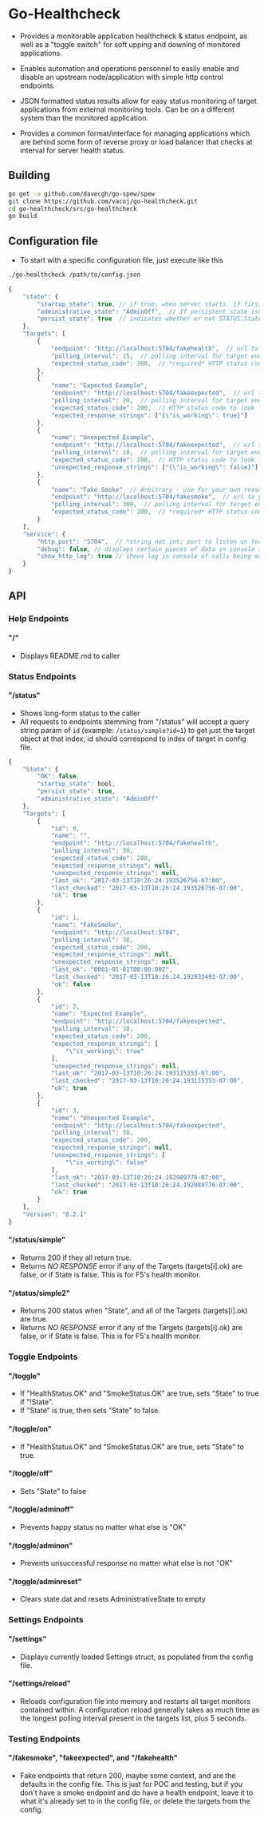 # Go-Healthcheck

- Provides a monitorable application healthcheck & status endpoint, as well as a "toggle switch" for soft upping and downing of monitored applications.

- Enables automation and operations personnel to easily enable and disable an upstream node/application with simple http control endpoints.

- JSON formatted status results allow for easy status monitoring of target applications from external monitoring tools.  Can be on a different system than the monitored application.

- Provides a common format/interface for managing applications which are behind some form of reverse proxy or load balancer that checks at interval for server health status.

## Building

``` bash
go get -u github.com/davecgh/go-spew/spew
git clone https://github.com/vacoj/go-healthcheck.git
cd go-healthcheck/src/go-healthcheck
go build
```

## Configuration file

- To start with a specific configuration file, just execute like this

``` bash
./go-healthcheck /path/to/config.json
```

``` javascript
{
    "state": {
        "startup_state": true, // if true, when server starts, if first check passes server state is marked OK
        "administrative_state": "AdminOff",  // If persistent state isn't on, this is the default statup state for the STATUS.  If will only be OK if all Targets are also OK on first check
        "persist_state": true  // indicates whether or not STATUS.State.AdministrativeState should be sticky between settings/application restarts and reloads.
    },
    "targets": [
        {
            "endpoint": "http://localhost:5704/fakehealth",  // url to your application's health endpoint
            "polling_interval": 15,  // polling interval for target endpoint, in seconds
            "expected_status_code": 200,  // *required* HTTP status code to look for.  If this isn't returned when the check happens, we mark OK as false.
        },
        {
            "name": "Expected Example",
            "endpoint": "http://localhost:5704/fakeexpected",  // url to your application's health endpoint
            "polling_interval": 20,  // polling interval for target endpoint, in seconds
            "expected_status_code": 200,  // HTTP status code to look for.  If this isn't returned when the check happens, we mark OK as false.
            "expected_response_strings": ["{\"is_working\": true}"]
        },
        {
            "name": "Unexpected Example",
            "endpoint": "http://localhost:5704/fakeexpected",  // url to your application's health endpoint
            "polling_interval": 10,  // polling interval for target endpoint, in seconds
            "expected_status_code": 200,  // HTTP status code to look for.  If this isn't returned when the check happens, we mark OK as false.
            "unexpected_response_strings": ["{\"is_working\": false}"] // response is parsed for this string.  If unexpected_response_string is blank, check is ignored.  If found, OK is false  (an example would be searching repsonse text for {"thisthing": false}, and if found, causes OK to be set to false)
        },
        {
            "name": "Fake Smoke"  // Arbitrary - use for your own reasons, or leave it blank.
            "endpoint": "http://localhost:5704/fakesmoke",  // url to your application's health endpoint
            "polling_interval": 300,  // polling interval for target endpoint, in seconds
            "expected_status_code": 200,  // *required* HTTP status code to look for.  If this isn't returned when the check happens, we mark OK as false.
        }
    ],
    "service": {
        "http_port": "5704",  // *string not int; port to listen on for incoming web requests
        "debug": false, // displays certain pieces of data in console if true
        "show_http_log": true // shows log in console of calls being made if true
    }
}
```

## API

### Help Endpoints

#### "/"

- Displays README.md to caller

### Status Endpoints

#### "/status"

- Shows long-form status to the caller
- All requests to endpoints stemming from "/status" will accept a query string param of ```id``` (example: ```/status/simple?id=1```) to get just the target object at that index; id should correspond to index of target in config file.

``` javascript
{
    "State": {
        "OK": false,
        "startup_state": bool,
        "persist_state": true,
        "administrative_state": "AdminOff"
    },
    "Targets": [
        {
            "id": 0,
            "name": "",
            "endpoint": "http://localhost:5704/fakehealth",
            "polling_interval": 30,
            "expected_status_code": 200,
            "expected_response_strings": null,
            "unexpected_response_strings": null,
            "last_ok": "2017-03-13T10:26:24.193526756-07:00",
            "last_checked": "2017-03-13T10:26:24.193526756-07:00",
            "ok": true
        },
        {
            "id": 1,
            "name": "FakeSmoke",
            "endpoint": "http://localhost:5704",
            "polling_interval": 30,
            "expected_status_code": 200,
            "expected_response_strings": null,
            "unexpected_response_strings": null,
            "last_ok": "0001-01-01T00:00:00Z",
            "last_checked": "2017-03-13T10:26:24.192933493-07:00",
            "ok": false
        },
        {
            "id": 2,
            "name": "Expected Example",
            "endpoint": "http://localhost:5704/fakeexpected",
            "polling_interval": 30,
            "expected_status_code": 200,
            "expected_response_strings": [
                "\"is_working\": true"
            ],
            "unexpected_response_strings": null,
            "last_ok": "2017-03-13T10:26:24.193115353-07:00",
            "last_checked": "2017-03-13T10:26:24.193115353-07:00",
            "ok": true
        },
        {
            "id": 3,
            "name": "Unexpected Example",
            "endpoint": "http://localhost:5704/fakeexpected",
            "polling_interval": 30,
            "expected_status_code": 200,
            "expected_response_strings": null,
            "unexpected_response_strings": [
                "\"is_working\": false"
            ],
            "last_ok": "2017-03-13T10:26:24.192989776-07:00",
            "last_checked": "2017-03-13T10:26:24.192989776-07:00",
            "ok": true
        }
    ],
    "Version": "0.2.1"
}
```

#### "/status/simple"

- Returns 200 if they all return true.
- Returns *NO RESPONSE* error if any of the Targets (targets[i].ok) are false, or if State is false.  This is for F5's health monitor.

#### "/status/simple2"

- Returns 200 status when "State", and all of the Targets (targets[i].ok) are true.
- Returns *NO RESPONSE* error if any of the Targets (targets[i].ok) are false, or if State is false.  This is for F5's health monitor.

### Toggle Endpoints

#### "/toggle"

- If "HealthStatus.OK" and "SmokeStatus.OK" are true, sets "State" to true if "!State".
- If "State" is true, then sets "State" to false.

#### "/toggle/on"

- If "HealthStatus.OK" and "SmokeStatus.OK" are true, sets "State" to true.

#### "/toggle/off"

- Sets "State" to false

#### "/toggle/adminoff"

- Prevents happy status no matter what else is "OK"

#### "/toggle/adminon"

- Prevents unsuccessful response no matter what else is not "OK"

#### "/toggle/adminreset"

- Clears state.dat and resets AdministrativeState to empty

### Settings Endpoints

#### "/settings"

- Displays currently loaded Settings struct, as populated from the config file.

#### "/settings/reload"

- Reloads configuration file into memory and restarts all target monitors contained within.  A configuration reload generally takes as much time as the longest polling interval present in the targets list, plus 5 seconds.

### Testing Endpoints

#### "/fakesmoke", "fakeexpected", and "/fakehealth"

- Fake endpoints that return 200, maybe some context, and are the defaults in the config file.  This is just for POC and testing, but if you don't have a smoke endpoint and do have a health endpoint, leave it to what it's already set to in the config file, or delete the targets from the config.
